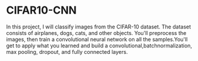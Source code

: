 # CIFAR10-CNN
In this project, I will classify images from the CIFAR-10 dataset. The dataset consists of airplanes, dogs, cats, and other objects. You'll preprocess the images, then train a convolutional neural network on all the samples.You'll get to apply what you learned and build a convolutional,batchnormalization, max pooling, dropout, and fully connected layers. 
